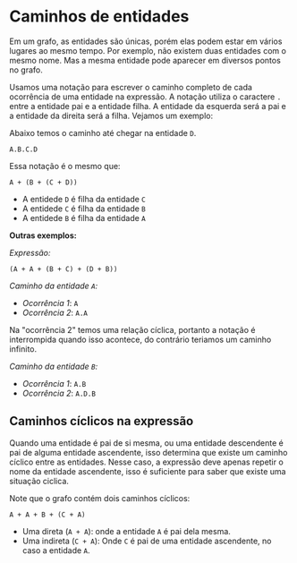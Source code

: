 # Caminhos de entidades <header-set anchor-name="paths" />

Em um grafo, as entidades são únicas, porém elas podem estar em vários lugares ao mesmo tempo. Por exemplo, não existem duas entidades com o mesmo nome. Mas a mesma entidade pode aparecer em diversos pontos no grafo. 

Usamos uma notação para escrever o caminho completo de cada ocorrência de uma entidade na expressão. A notação utiliza o caractere `.` entre a entidade pai e a entidade filha. A entidade da esquerda será a pai e a entidade da direita será a filha. Vejamos um exemplo:

Abaixo temos o caminho até chegar na entidade `D`.

```
A.B.C.D
```

Essa notação é o mesmo que:

```
A + (B + (C + D))
```

* A entidede `D` é filha da entidade `C`
* A entidede `C` é filha da entidade `B`
* A entidede `B` é filha da entidade `A`

**Outras exemplos:**

_Expressão:_

```
(A + A + (B + C) + (D + B))
```

_Caminho da entidade `A`:_

* _Ocorrência 1_: `A`
* _Ocorrência 2_: `A.A`

Na "ocorrência 2" temos uma relação cíclica, portanto a notação é interrompida quando isso acontece, do contrário teriamos um caminho infinito.

_Caminho da entidade `B`:_

* _Ocorrência 1_: `A.B`
* _Ocorrência 2_: `A.D.B`

## Caminhos cíclicos na expressão <header-set anchor-name="paths-cyclic" />

Quando uma entidade é pai de si mesma, ou uma entidade descendente é pai de alguma entidade ascendente, isso determina que existe um caminho cíclico entre as entidades. Nesse caso, a expressão deve apenas repetir o nome da entidade ascendente, isso é suficiente para saber que existe uma situação ciclica.

Note que o grafo contém dois caminhos cíclicos:

```
A + A + B + (C + A)
```

* Uma direta (`A + A`): onde a entidade `A` é pai dela mesma.
* Uma indireta (`C + A`): Onde `C` é pai de uma entidade ascendente, no caso a entidade `A`.